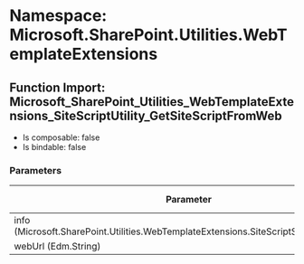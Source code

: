 # Namespace: Microsoft.SharePoint.Utilities.WebTemplateExtensions

## Function Import: Microsoft_SharePoint_Utilities_WebTemplateExtensions_SiteScriptUtility_GetSiteScriptFromWeb

- Is composable: false
- Is bindable: false

### Parameters

Parameter | SPO | SP 2019 | SP 2016 | SP 2013
----------|:---:|:-------:|:-------:|:-------:
info (Microsoft.SharePoint.Utilities.WebTemplateExtensions.SiteScriptSerializationInfo) | ✅ | ❌ | ❌ | ❌
webUrl (Edm.String) | ✅ | ❌ | ❌ | ❌